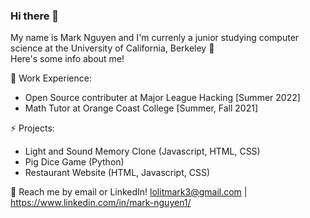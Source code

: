 ### Hi there 👋

My name is Mark Nguyen and I'm currenly a junior studying computer science at the University of California, Berkeley 🐻
<br/>Here's some info about me!

🦺 Work Experience: <br>
- Open Source contributer at Major League Hacking [Summer 2022]
- Math Tutor at Orange Coast College [Summer, Fall 2021] 

⚡ Projects: <br>
- Light and Sound Memory Clone (Javascript, HTML, CSS)
- Pig Dice Game (Python)
- Restaurant Website (HTML, Javascript, CSS)
<!--
**mark-nguyen1/mark-nguyen1** is a ✨ _special_ ✨ repository because its `README.md` (this file) appears on your GitHub profile.

Here are some ideas to get you started:

- 🔭 I’m currently working on ...
- 🌱 I’m currently learning ...
- 👯 I’m looking to collaborate on ...
- 🤔 I’m looking for help with ...
- 💬 Ask me about ...
- 📫 How to reach me: ...
- 😄 Pronouns: ...
- ⚡ Fun fact: ...
-->
💬 Reach me by email or LinkedIn! lolitmark3@gmail.com | https://www.linkedin.com/in/mark-nguyen1/
